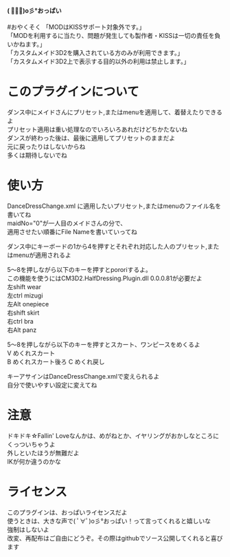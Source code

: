 #### ( ﾟ∀ﾟ)o彡°おっぱい

#おやくそく
「MODはKISSサポート対象外です。」  
「MODを利用するに当たり、問題が発生しても製作者・KISSは一切の責任を負いかねます。」  
「カスタムメイド3D2を購入されている方のみが利用できます。」  
「カスタムメイド3D2上で表示する目的以外の利用は禁止します。」  

# このプラグインについて
ダンス中にメイドさんにプリセット,またはmenuを適用して、着替えたりできるよ  
プリセット適用は重い処理なのでいろいろあれだけどちかたないね  
ダンスが終わった後は、最後に適用してプリセットのままだよ  
元に戻ったりはしないからね  
多くは期待しないでね  

# 使い方
DanceDressChange.xml に適用したいプリセット,またはmenuのファイル名を書いてね  
maidNo="0"が一人目のメイドさんの分で、  
適用させたい順番にFile Nameを書いていってね  

ダンス中にキーボードの1から4を押すとそれぞれ対応した人のプリセット,またはmenuが適用されるよ  

5～8を押しながら以下のキーを押すとpororiするよ。  
この機能を使うにはCM3D2.HalfDressing.Plugin.dll 0.0.0.81が必要だよ  
左shift wear  
左ctrl  mizugi  
左Alt   onepiece  
右shift skirt  
右ctrl  bra  
右Alt   panz  

5～8を押しながら以下のキーを押すとスカート、ワンピースをめくるよ  
V       めくれスカート  
B       めくれスカート後ろ 
C       めくれ戻し  

キーアサインはDanceDressChange.xmlで変えられるよ  
自分で使いやすい設定に変えてね  

# 注意  
ドキドキ☆Fallin' Loveなんかは、めがねとか、イヤリングがおかしなところにくっついちゃうよ  
外しといたほうが無難だよ  
IKが何か違うのかな  

# ライセンス  
このプラグインは、おっぱいライセンスだよ  
使うときは、大きな声で( ﾟ∀ﾟ)o彡°おっぱい！って言ってくれると嬉しいな  
強制はしないよ  
改変、再配布はご自由にどうぞ。その際はgithubでソース公開してくれると喜びます  


